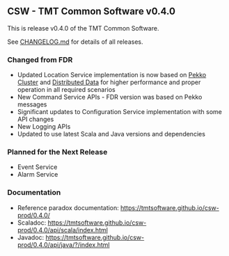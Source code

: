 ## CSW - TMT Common Software v0.4.0

This is release v0.4.0 of the TMT Common Software.

See [CHANGELOG.md](../CHANGELOG.md) for details of all releases.

### Changed from FDR
- Updated Location Service implementation is now based on [Pekko Cluster](https://doc.pekko.io/docs/pekko/2.5/cluster-usage.html) and [Distributed Data](https://doc.pekko.io/docs/pekko/2.5/distributed-data.html) for higher performance and proper operation in all required scenarios
- New Command Service APIs - FDR version was based on Pekko messages
- Significant updates to Configuration Service implementation with some API changes
- New Logging APIs
- Updated to use latest Scala and Java versions and dependencies

### Planned for the Next Release
- Event Service
- Alarm Service

### Documentation
- Reference paradox documentation: https://tmtsoftware.github.io/csw-prod/0.4.0/
- Scaladoc: https://tmtsoftware.github.io/csw-prod/0.4.0/api/scala/index.html
- Javadoc: https://tmtsoftware.github.io/csw-prod/0.4.0/api/java/?/index.html